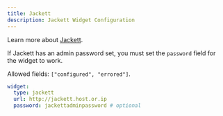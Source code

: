 ```yaml
---
title: Jackett
description: Jackett Widget Configuration
---
```


Learn more about [Jackett](https://github.com/Jackett/Jackett).

If Jackett has an admin password set, you must set the `password` field for the widget to work.

Allowed fields: `["configured", "errored"]`.

```yaml
widget:
  type: jackett
  url: http://jackett.host.or.ip
  password: jackettadminpassword # optional
```
